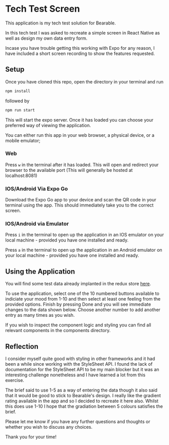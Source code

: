 # Tech Test Screen

This application is my tech test solution for Bearable.

In this tech test I was asked to recreate a simple screen in React Native as well as design my own data entry form.

Incase you have trouble getting this working with Expo for any reason, I have included a short screen recording to show the features requested.

## Setup

Once you have cloned this repo, open the directory in your terminal and run

```bash
npm install
```

followed by

```bash
npm run start
```

This will start the expo server. Once it has loaded you can choose your preferred way of viewing the application.

You can either run this app in your web browser, a physical device, or a mobile emulator;

### Web

Press `w` in the terminal after it has loaded. This will open and redirect your browser to the available port (This will generally be hosted at localhost:8081)

### IOS/Android Via Expo Go

Download the Expo Go app to your device and scan the QR code in your terminal using the app. This should immediately take you to the correct screen.

### IOS/Android via Emulator

Press `i` in the terminal to open up the application in an IOS emulator on your local machine - provided you have one installed and ready.

Press `a` in the terminal to open up the application in an Android emulator on your local machine - provided you have one installed and ready.

## Using the Application

You will find some test data already implanted in the redux store [here](app/stores/moodSlice.ts).

To use the application, select one of the 10 numbered buttons available to indiciate your mood from 1-10 and then select at least one feeling from the provided options. Finish by pressing Done and you will see immediate changes to the data shown below. Choose another number to add another entry as many times as you wish.

If you wish to inspect the component logic and styling you can find all relevant components in the components directory.

## Reflection

I consider myself quite good with styling in other frameworks and it had been a while since working with the StyleSheet API. I found the lack of documentation for the StyleSheet API to be my main blocker but it was an interesting challenge nonetheless and I have learned a lot from this exercise.

The brief said to use 1-5 as a way of entering the data though it also said that it would be good to stick to Bearable's design. I really like the gradient rating available in the app and so I decided to recreate it here also. Whilst this does use 1-10 I hope that the gradiation between 5 colours satisfies the brief.

Please let me know if you have any further questions and thoughts or whether you wish to discuss any choices.

Thank you for your time!
